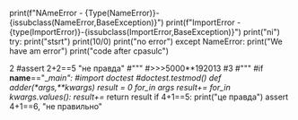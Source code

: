 print(f"NAmeError - {Type(NameError)}-{issubclass(NameError,BaseException)}")
print(f"ImportError - {type(ImportError)}-{issubclass(ImportError,BaseException)}")
print("ni")
try:
    print("stsrt")
    print(10/0)
    print("no error")
except NameError:
    print("We have am error")
    print("code after cpasulc")
    
    
    

2
#assert 2+2==5 "не правда"
#"""
#>>>5000**192013
#3
#"""
#if __name__=="__main":
    #import doctest
    #doctest.testmod()
    def adder(*args,**kwargs)
        result = 0
        for_in args
        result+=
        for_in kwargs.values():
        result+=_
        return result
    if 4+1==5:
print("це правда")
assert 4+1==6, "не правильно"
